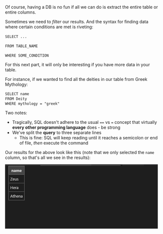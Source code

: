 
Of course, having a DB is no fun if all we can do is extract the entire table or entire columns.

Sometimes we need to _filter_ our results. And the syntax for finding data where certain conditions are met is riveting:

  

`SELECT ...`

`FROM TABLE_NAME`

`WHERE SOME_CONDITION`

  

For this next part, it will only be interesting if you have more data in your table.

  

For instance, if we wanted to find all the deities in our table from Greek Mythology:


```
SELECT name 
FROM Deity
WHERE mythology = "greek"
```
  

Two notes:

-   Tragically, SQL doesn't adhere to the usual `==` vs `=` concept that virtually **every other programming language** does - be strong
-   We've split the **query** to three separate lines
    -   This is fine: SQL will keep reading until it reaches a semicolon or end of file, _then_ execute the command

  

Our results for the above look like this (note that we only selected the  `name`  column, so that's all we see in the results):

  

![](./sql-intro-2.png)